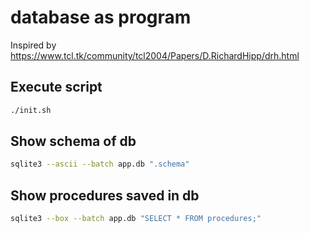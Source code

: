 # database as program

Inspired by https://www.tcl.tk/community/tcl2004/Papers/D.RichardHipp/drh.html

## Execute script

```bash
./init.sh
```

## Show schema of db

```bash
sqlite3 --ascii --batch app.db ".schema"
```

## Show procedures saved in db

```bash
sqlite3 --box --batch app.db "SELECT * FROM procedures;"
```
